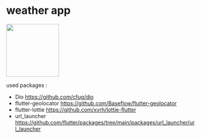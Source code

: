 # weather app


<img src="https://github.com/user-attachments/assets/7b863472-5c56-4ec1-9a96-7bfb0812b146" width="140" heigt="200"></img>


used packages :
- Dio https://github.com/cfug/dio
- flutter-geolocator https://github.com/Baseflow/flutter-geolocator
- flutter-lottie https://github.com/xvrh/lottie-flutter
- url_launcher https://github.com/flutter/packages/tree/main/packages/url_launcher/url_launcher



